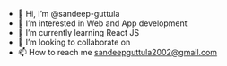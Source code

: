 - 👋 Hi, I’m @sandeep-guttula
- 👀 I’m interested in Web and App development
- 🌱 I’m currently learning React JS
- 💞️ I’m looking to collaborate on 
- 📫 How to reach me sandeepguttula2002@gmail.com

<!---
sandeep-guttula/sandeep-guttula is a ✨ special ✨ repository because its `README.md` (this file) appears on your GitHub profile.
You can click the Preview link to take a look at your changes.
--->
